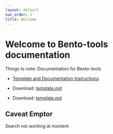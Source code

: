 ```yaml
---
layout: default
nav_order: 1
title: Welcome
---
```


# Welcome to Bento-tools documentation

Things to note: Documentation for Bento-tools

* [Template and Documentation Instructions](https://cbiit.github.io/bento-docs/reference/template)


* Download: <a id="raw-url" href="https://github.com/CBIIT/bento-docs/blob/master/reference/template.md" download="template.md">template.md</a>
* Download: <a href="https://raw.githubusercontent.com/CBIIT/bento-docs/master/reference/template.md" download="template.md">template.md</a>

## Caveat Emptor
Search not working at moment


